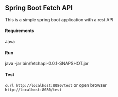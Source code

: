 ## Spring Boot Fetch API
This is a simple spring boot application with a rest API

#### Requirements
Java

#### Run
java -jar bin/fetchapi-0.0.1-SNAPSHOT.jar

#### Test
`curl http://localhost:8080/test`  or open browser `http://localhost:8080/test` 
